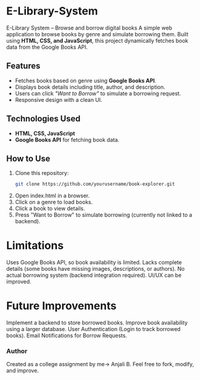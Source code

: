 # E-Library-System
 E-Library System – Browse and borrow digital books
 A simple web application to browse books by genre and simulate borrowing them. Built using **HTML, CSS, and JavaScript**, this project dynamically fetches book data from the Google Books API.

## Features  

- Fetches books based on genre using **Google Books API**.
- Displays book details including title, author, and description. 
- Users can click *"Want to Borrow"* to simulate a borrowing request. 
- Responsive design with a clean UI. 

## Technologies Used  

- **HTML, CSS, JavaScript**  
- **Google Books API** for fetching book data. 

## How to Use  

1. Clone this repository:  
   ```bash
   git clone https://github.com/yourusername/book-explorer.git
2. Open index.html in a browser.
3. Click on a genre to load books.
4. Click a book to view details.
5. Press "Want to Borrow" to simulate borrowing (currently not linked to a backend).

# Limitations

Uses Google Books API, so book availability is limited. Lacks complete details (some books have missing images, descriptions, or authors).
No actual borrowing system (backend integration required).
UI/UX can be improved.

# Future Improvements

Implement a backend to store borrowed books.
Improve book availability using a larger database.
User Authentication (Login to track borrowed books).
Email Notifications for Borrow Requests.

### Author
Created as a college assignment by me-> Anjali B. Feel free to fork, modify, and improve.
